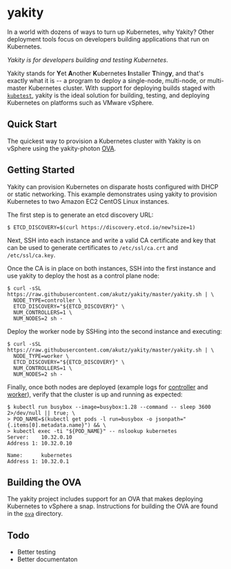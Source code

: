 # yakity
In a world with dozens of ways to turn up Kubernetes, why Yakity? Other 
deployment tools focus on developers building applications that run on
Kubernetes.

*Yakity is for developers building and testing Kubernetes*.

Yakity stands for **Y**et **A**nother **K**ubernetes **I**nstaller 
**T**hing**y**, and that's exactly what it is -- a program to deploy
a single-node, multi-node, or multi-master Kubernetes cluster. With 
support for deploying builds staged with
[`kubetest`](https://github.com/kubernetes/test-infra/tree/master/kubetest),
yakity is the ideal solution for building, testing, and deploying
Kubernetes on platforms such as VMware vSphere.

## Quick Start
The quickest way to provision a Kubernetes cluster with Yakity is on
vSphere using the yakity-photon 
[OVA](https://s3-us-west-2.amazonaws.com/cnx.vmware/cicd/yakity-photon.ova).

## Getting Started
Yakity can provision Kubernetes on disparate hosts configured with DHCP
or static networking. This example demonstrates using yakity to
provision Kubernetes to two Amazon EC2 CentOS Linux instances.

The first step is to generate an etcd discovery URL:

```shell
$ ETCD_DISCOVERY=$(curl https://discovery.etcd.io/new?size=1)
```

Next, SSH into each instance and write a valid CA certificate and key
that can be used to generate certificates to `/etc/ssl/ca.crt` and
`/etc/ssl/ca.key`.

Once the CA is in place on both instances, SSH into the first instance and
use yakity to deploy the host as a control plane node:

```shell
$ curl -sSL https://raw.githubusercontent.com/akutz/yakity/master/yakity.sh | \
  NODE_TYPE=controller \
  ETCD_DISCOVERY="${ETCD_DISCOVERY}" \
  NUM_CONTROLLERS=1 \
  NUM_NODES=2 sh -
```

Deploy the worker node by SSHing into the second instance and executing:

```shell
$ curl -sSL https://raw.githubusercontent.com/akutz/yakity/master/yakity.sh | \
  NODE_TYPE=worker \
  ETCD_DISCOVERY="${ETCD_DISCOVERY}" \
  NUM_CONTROLLERS=1 \
  NUM_NODES=2 sh -
```

Finally, once both nodes are deployed (example logs for 
[controller](https://gist.github.com/akutz/00288cd1252f07139be6035c31a7e25a#file-yakity-sh-controller-log)
and [worker](https://gist.github.com/akutz/00288cd1252f07139be6035c31a7e25a#file-yakity-sh-worker-log)),
verify that the cluster is up and running as expected:

```shell
$ kubectl run busybox --image=busybox:1.28 --command -- sleep 3600 2>/dev/null || true; \
> POD_NAME=$(kubectl get pods -l run=busybox -o jsonpath="{.items[0].metadata.name}") && \
> kubectl exec -ti "${POD_NAME}" -- nslookup kubernetes
Server:    10.32.0.10
Address 1: 10.32.0.10

Name:      kubernetes
Address 1: 10.32.0.1
```

## Building the OVA
The yakity project includes support for an OVA that makes deploying Kubernetes
to vSphere a snap. Instructions for building the OVA are found in the 
[`ova`](/ova) directory.

## Todo
* Better testing
* Better documentaton
